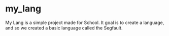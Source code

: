 # my_lang

My Lang is a simple project made for School.
It goal is to create a language, and so we created a basic language called the Segfault.

